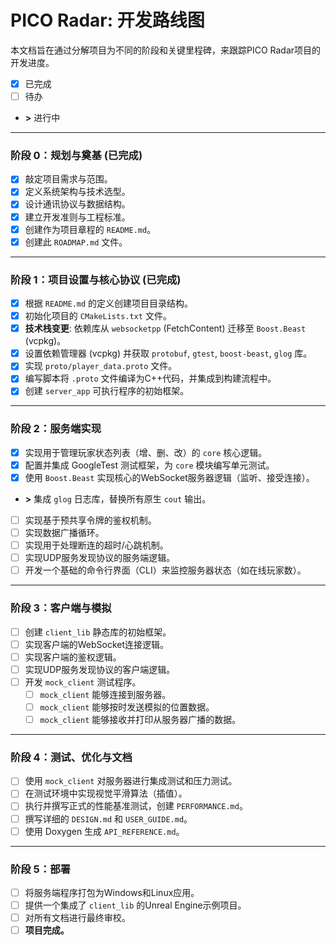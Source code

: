# PICO Radar: 开发路线图

本文档旨在通过分解项目为不同的阶段和关键里程碑，来跟踪PICO Radar项目的开发进度。

-   [x] 已完成
-   [ ] 待办
-   **>** 进行中

---

### 阶段 0：规划与奠基 (已完成)

*   [x] 敲定项目需求与范围。
*   [x] 定义系统架构与技术选型。
*   [x] 设计通讯协议与数据结构。
*   [x] 建立开发准则与工程标准。
*   [x] 创建作为项目章程的 `README.md`。
*   [x] 创建此 `ROADMAP.md` 文件。

---

### 阶段 1：项目设置与核心协议 (已完成)

*   [x] 根据 `README.md` 的定义创建项目目录结构。
*   [x] 初始化项目的 `CMakeLists.txt` 文件。
*   [x] **技术栈变更**: 依赖库从 `websocketpp` (FetchContent) 迁移至 `Boost.Beast` (vcpkg)。
*   [x] 设置依赖管理器 (vcpkg) 并获取 `protobuf`, `gtest`, `boost-beast`, `glog` 库。
*   [x] 实现 `proto/player_data.proto` 文件。
*   [x] 编写脚本将 `.proto` 文件编译为C++代码，并集成到构建流程中。
*   [x] 创建 `server_app` 可执行程序的初始框架。

---

### 阶段 2：服务端实现

*   [x] 实现用于管理玩家状态列表（增、删、改）的 `core` 核心逻辑。
*   [x] 配置并集成 GoogleTest 测试框架，为 `core` 模块编写单元测试。
*   [x] 使用 `Boost.Beast` 实现核心的WebSocket服务器逻辑（监听、接受连接）。
*   **>** 集成 `glog` 日志库，替换所有原生 `cout` 输出。
*   [ ] 实现基于预共享令牌的鉴权机制。
*   [ ] 实现数据广播循环。
*   [ ] 实现用于处理断连的超时/心跳机制。
*   [ ] 实现UDP服务发现协议的服务端逻辑。
*   [ ] 开发一个基础的命令行界面（CLI）来监控服务器状态（如在线玩家数）。

---

### 阶段 3：客户端与模拟

*   [ ] 创建 `client_lib` 静态库的初始框架。
*   [ ] 实现客户端的WebSocket连接逻辑。
*   [ ] 实现客户端的鉴权逻辑。
*   [ ] 实现UDP服务发现协议的客户端逻辑。
*   [ ] 开发 `mock_client` 测试程序。
    *   [ ] `mock_client` 能够连接到服务器。
    *   [ ] `mock_client` 能够按时发送模拟的位置数据。
    *   [ ] `mock_client` 能够接收并打印从服务器广播的数据。

---

### 阶段 4：测试、优化与文档

*   [ ] 使用 `mock_client` 对服务器进行集成测试和压力测试。
*   [ ] 在测试环境中实现视觉平滑算法（插值）。
*   [ ] 执行并撰写正式的性能基准测试，创建 `PERFORMANCE.md`。
*   [ ] 撰写详细的 `DESIGN.md` 和 `USER_GUIDE.md`。
*   [ ] 使用 Doxygen 生成 `API_REFERENCE.md`。

---

### 阶段 5：部署

*   [ ] 将服务端程序打包为Windows和Linux应用。
*   [ ] 提供一个集成了 `client_lib` 的Unreal Engine示例项目。
*   [ ] 对所有文档进行最终审校。
*   [ ] **项目完成。**

